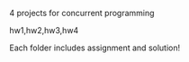 4 projects for concurrent programming

hw1,hw2,hw3,hw4

Each folder includes assignment and solution!
